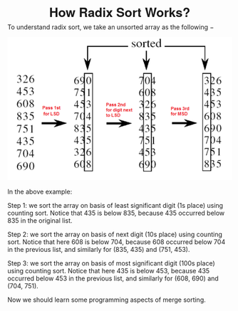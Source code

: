 <h1 align="center" style="text-align:center;line-height:10pt;font-family:'Helvetica Neue',Helvetica,Arial,sans-serif;">How Radix Sort Works?</h1>

To understand radix sort, we take an unsorted array as the following −

<p align="center">
    <img src="/01-Sorting/img/radix_sort.png" alt="Step 01">
</p>

In the above example:

Step 1: we sort the array on basis of least significant digit (1s place) using counting sort. Notice that 435 is below 835, because 435 occurred below 835 in the original list.

Step 2: we sort the array on basis of next digit (10s place) using counting sort. Notice that here 608 is below 704, because 608 occurred below 704 in the previous list, and similarly for (835, 435) and (751, 453).

Step 3: we sort the array on basis of most significant digit (100s place) using counting sort. Notice that here 435 is below 453, because 435 occurred below 453 in the previous list, and similarly for (608, 690) and (704, 751).

Now we should learn some programming aspects of merge sorting.